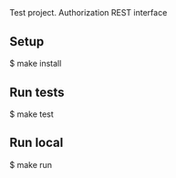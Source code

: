 ##
Test project. 
Authorization REST interface
##

## Setup
$ make install

## Run tests
$ make test

## Run local
$ make run
